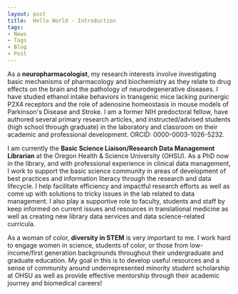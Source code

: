 ```yaml
---
layout: post
title:  Hello World - Introduction
tags:
- News
- Tags
- Blog
- Post
---
```


As a **neuropharmacologist**, my research interests involve investigating basic mechanisms of pharmacology and biochemistry as they relate to drug effects on the brain and the pathology of neurodegenerative diseases. I have studied ethanol intake behaviors in transgenic mice lacking purinergic P2X4 receptors and the role of adenosine homeostasis in mouse models of Parkinson's Disease and Stroke. I am a former NIH predoctoral fellow, have authored several primary research articles, and instructed/advised students (high school through graduate) in the laboratory and classroom on their academic and professional development. ORCID: 0000-0003-1026-5232.

I am currently the **Basic Science Liaison/Research Data Management Librarian** at the Oregon Health & Science University (OHSU). As a PhD now in the library, and with professional experience in clinical data management, I work to support the basic science community in areas of development of best practices and information literacy through the research and data lifecycle. I help facilitate efficiency and impactful research efforts as well as come up with solutions to tricky issues in the lab related to data management. I also play a supportive role to faculty, students and staff by keep informed on current issues and resources in translational medicine as well as creating new library data services and data science-related curricula.

As a woman of color, **diversity in STEM** is very important to me. I work hard to engage women in science, students of color, or those from low-income/first generation backgrounds throughout their undergraduate and graduate education. My goal in this is to develop useful resources and a sense of community around underrepresented minority student scholarship at OHSU as well as provide effective mentorship through their academic journey and biomedical careers!

